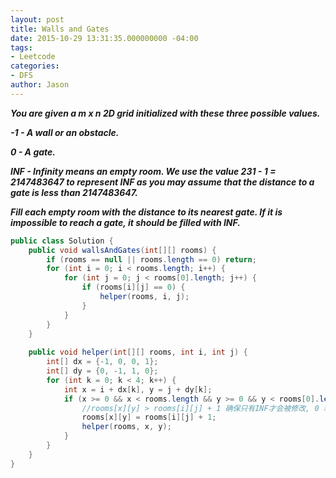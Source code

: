 ```yaml
---
layout: post
title: Walls and Gates
date: 2015-10-29 13:31:35.000000000 -04:00
tags:
- Leetcode
categories:
- DFS
author: Jason
---
```

<p><strong><em>You are given a m x n 2D grid initialized with these three possible values.</p>

-1 - A wall or an obstacle.</p>
0 - A gate.</p>
INF - Infinity means an empty room. We use the value 231 - 1 = 2147483647 to represent INF as you may assume that the distance to a gate is less than 2147483647.</p>
Fill each empty room with the distance to its nearest gate. If it is impossible to reach a gate, it should be filled with INF.</em></strong></p>
``` java
public class Solution {
    public void wallsAndGates(int[][] rooms) {
        if (rooms == null || rooms.length == 0) return;
        for (int i = 0; i < rooms.length; i++) {
            for (int j = 0; j < rooms[0].length; j++) {
                if (rooms[i][j] == 0) {
                    helper(rooms, i, j);
                }
            }
        }
    }
    
    public void helper(int[][] rooms, int i, int j) {
        int[] dx = {-1, 0, 0, 1};
        int[] dy = {0, -1, 1, 0};
        for (int k = 0; k < 4; k++) {
            int x = i + dx[k], y = j + dy[k];
            if (x >= 0 && x < rooms.length && y >= 0 && y < rooms[0].length && rooms[x][y] > rooms[i][j] + 1) {
                //rooms[x][y] > rooms[i][j] + 1 确保只有INF才会被修改, 0 和 -1均不变
                rooms[x][y] = rooms[i][j] + 1;
                helper(rooms, x, y);
            }
        }
    }
}
```
